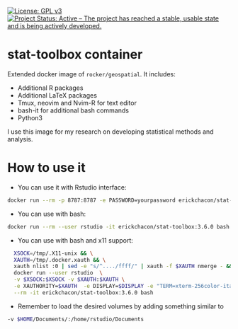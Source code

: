 [![License: GPL v3](https://img.shields.io/badge/License-GPLv3-blue.svg)](https://www.gnu.org/licenses/gpl-3.0)
[![Project Status: Active – The project has reached a stable, usable state and is being actively developed.](https://www.repostatus.org/badges/latest/active.svg)](https://www.repostatus.org/#active)

# stat-toolbox container

Extended docker image of `rocker/geospatial`. It includes:

- Additional R packages
- Additional LaTeX packages
- Tmux, neovim and Nvim-R for text editor
- bash-it for additional bash commands
- Python3

I use this image for my research on developing statistical methods and analysis.

# How to use it


- You can use it with Rstudio interface:

```bash
docker run --rm -p 8787:8787 -e PASSWORD=yourpassword erickchacon/stat-toolbox:3.6.0
```

- You can use with bash:

```bash
docker run --rm --user rstudio -it erickchacon/stat-toolbox:3.6.0 bash
```

- You can use with bash and x11 support:

```bash
  XSOCK=/tmp/.X11-unix && \
  XAUTH=/tmp/.docker.xauth && \
  xauth nlist :0 | sed -e "s/^..../ffff/" | xauth -f $XAUTH nmerge - && \
  docker run --user rstudio  \
  -v $XSOCK:$XSOCK -v $XAUTH:$XAUTH \
  -e XAUTHORITY=$XAUTH  -e DISPLAY=$DISPLAY -e "TERM=xterm-256color-italic" \
  --rm -it erickchacon/stat-toolbox:3.6.0 bash
```

- Remember to load the desired volumes by adding something similar to

```bash
-v $HOME/Documents/:/home/rstudio/Documents
```


